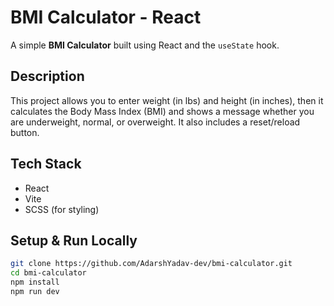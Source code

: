 # BMI Calculator - React 

A simple **BMI Calculator** built using React and the `useState` hook.

## Description
This project allows you to enter weight (in lbs) and height (in inches), then it calculates the Body Mass Index (BMI) and shows a message whether you are underweight, normal, or overweight. It also includes a reset/reload button.

## Tech Stack
- React
- Vite
- SCSS (for styling)

## Setup & Run Locally

```bash
git clone https://github.com/AdarshYadav-dev/bmi-calculator.git
cd bmi-calculator
npm install
npm run dev
